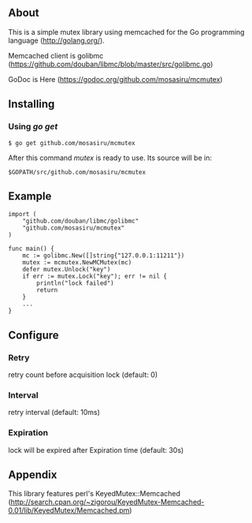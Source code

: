 ## About

This is a simple mutex library using memcached for the Go programming language
(http://golang.org/).

Memcached client is golibmc (https://github.com/douban/libmc/blob/master/src/golibmc.go)

GoDoc is Here (https://godoc.org/github.com/mosasiru/mcmutex)

## Installing

### Using *go get*

    $ go get github.com/mosasiru/mcmutex

After this command *mutex* is ready to use. Its source will be in:

    $GOPATH/src/github.com/mosasiru/mcmutex

## Example

    import (
        "github.com/douban/libmc/golibmc"
        "github.com/mosasiru/mcmutex"
    )

    func main() {
        mc := golibmc.New([]string{"127.0.0.1:11211"})
        mutex := mcmutex.NewMCMutex(mc)
        defer mutex.Unlock("key")
        if err := mutex.Lock("key"); err != nil {
            println("lock failed")
            return
        }
        ...
    }

## Configure

### Retry

retry count before acquisition lock (default: 0)

### Interval

retry interval (default: 10ms)

###  Expiration

lock will be expired after Expiration time (default: 30s)


## Appendix

This library features perl's KeyedMutex::Memcached (http://search.cpan.org/~zigorou/KeyedMutex-Memcached-0.01/lib/KeyedMutex/Memcached.pm)
